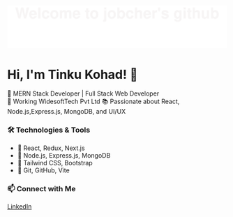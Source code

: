 <p align="center">
  <img src="https://raw.githubusercontent.com/BEPb/BEPb/5c63fa170d1cbbb0b1974f05a3dbe6aca3f5b7f3/assets/Bottom_up.svg" alt="Tinku Kohad - MERN Stack Developer">
</p>



# Hi, I'm Tinku Kohad! 👋

🚀 MERN Stack Developer | Full Stack Web Developer  
💼 Working WidesoftTech Pvt Ltd 
📚 Passionate about React, Node.js,Express.js, MongoDB, and UI/UX  

### 🛠️ Technologies & Tools  
- 🔹 React, Redux, Next.js  
- 🔹 Node.js, Express.js, MongoDB  
- 🔹 Tailwind CSS, Bootstrap  
- 🔹 Git, GitHub, Vite  

### 📫 Connect with Me  
[LinkedIn](www.linkedin.com/in/tinku-kohad-1a1367255) 
